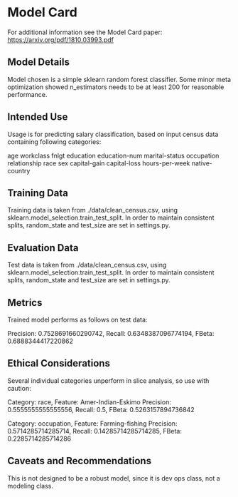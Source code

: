 # Model Card

For additional information see the Model Card paper: https://arxiv.org/pdf/1810.03993.pdf

## Model Details

Model chosen is a simple sklearn random forest classifier. Some minor meta optimization showed n_estimators needs to be at least 200 for reasonable performance.

## Intended Use

Usage is for predicting salary classification, based on input census data containing following categories:

age	workclass	fnlgt	education	education-num	marital-status	occupation	relationship	race	sex	capital-gain	capital-loss	hours-per-week	native-country

## Training Data

Training data is taken from ./data/clean_census.csv, using sklearn.model_selection.train_test_split.
In order to maintain consistent splits, random_state and test_size are set in settings.py.

## Evaluation Data

Test data is taken from ./data/clean_census.csv, using sklearn.model_selection.train_test_split.
In order to maintain consistent splits, random_state and test_size are set in settings.py.


## Metrics

Trained model performs as follows on test data:

Precision: 0.7528691660290742, Recall: 0.6348387096774194, FBeta: 0.6888344417220862

## Ethical Considerations

Several individual categories unperform in slice analysis, so use with caution:

Category: race, Feature: Amer-Indian-Eskimo
Precision: 0.5555555555555556, Recall: 0.5, FBeta: 0.5263157894736842

Category: occupation, Feature: Farming-fishing
Precision: 0.5714285714285714, Recall: 0.14285714285714285, FBeta: 0.2285714285714286

## Caveats and Recommendations

This is not designed to be a robust model, since it is dev ops class, not a modeling class.
